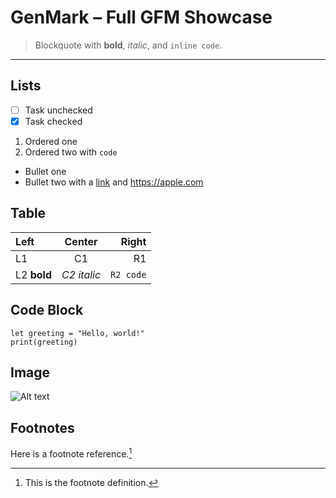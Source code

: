 # GenMark – Full GFM Showcase

> Blockquote with **bold**, _italic_, and `inline code`.

---

## Lists

- [ ] Task unchecked
- [x] Task checked

1. Ordered one
2. Ordered two with `code`

- Bullet one
- Bullet two with a [link](https://example.com) and <https://apple.com>

## Table

| Left | Center | Right |
|:-----|:------:|------:|
| L1   |  C1    |   R1  |
| L2 **bold** | _C2 italic_ | `R2 code` |

## Code Block

```
let greeting = "Hello, world!"
print(greeting)
```

## Image

![Alt text](https://example.com/image.png)

## Footnotes

Here is a footnote reference.[^1]

[^1]: This is the footnote definition.

